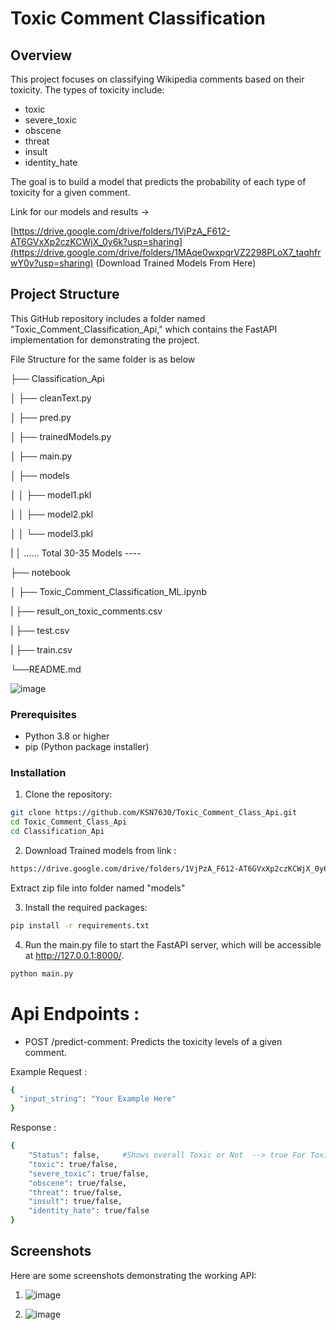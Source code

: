 # Toxic Comment Classification

## Overview

This project focuses on classifying Wikipedia comments based on their toxicity. The types of toxicity include:

- toxic
- severe_toxic
- obscene
- threat
- insult
- identity_hate

The goal is to build a model that predicts the probability of each type of toxicity for a given comment.

Link for our models and results →

[https://drive.google.com/drive/folders/1VjPzA_F612-AT6GVxXp2czKCWjX_0y6k?usp=sharing](https://drive.google.com/drive/folders/1MAqe0wxpqrVZ2298PLoX7_taqhfrwY0y?usp=sharing)  (Download Trained Models From Here)

## Project Structure

This GitHub repository includes a folder named "Toxic_Comment_Classification_Api," which contains the FastAPI implementation for demonstrating the project.

File Structure for the same folder is as below

├── Classification_Api

│ ├── cleanText.py

│ ├── pred.py

│ ├── trainedModels.py

│ ├── main.py

│ ├── models

│ │ ├── model1.pkl

│ │ ├── model2.pkl

│ │ └── model3.pkl

| │ ...... Total 30-35 Models ----

├── notebook

│ ├── Toxic_Comment_Classification_ML.ipynb

| ├── result_on_toxic_comments.csv

| ├── test.csv

| ├── train.csv

└──README.md

![image](https://github.com/KSN7630/Toxic-Comment-Classification/assets/120741965/871fa4da-6cff-45ca-b57e-c9e8e7985b4c)




### Prerequisites

- Python 3.8 or higher
- pip (Python package installer)

### Installation

1. Clone the repository:

```bash
git clone https://github.com/KSN7630/Toxic_Comment_Class_Api.git
cd Toxic_Comment_Class_Api
cd Classification_Api
``` 
2. Download Trained models from link :
```bash
https://drive.google.com/drive/folders/1VjPzA_F612-AT6GVxXp2czKCWjX_0y6k?usp=sharing   (Download Trained Models From Here)
```

Extract zip file into folder named "models"

3. Install the required packages:
```bash
pip install -r requirements.txt
```
4. Run the main.py file to start the FastAPI server, which will be accessible at http://127.0.0.1:8000/.
```bash
python main.py
```

# Api Endpoints :

- POST /predict-comment: Predicts the toxicity levels of a given comment.

Example Request :
```bash
{
  "input_string": "Your Example Here"
}
```
Response :
```bash
{
    "Status": false,     #Shows overall Toxic or Not  --> true For Toxic
    "toxic": true/false,      
    "severe_toxic": true/false,
    "obscene": true/false,
    "threat": true/false,
    "insult": true/false,
    "identity_hate": true/false
}
```

## Screenshots

Here are some screenshots demonstrating the working API:

1) ![image](https://github.com/KSN7630/Toxic-Comment-Classification/assets/120741965/2af6b5ac-a217-4a01-b186-181b1b0a2713)

2) ![image](https://github.com/KSN7630/Toxic-Comment-Classification/assets/120741965/a2509c1b-07a9-4e95-a529-71e33489faae)




